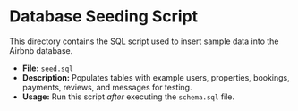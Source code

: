 # Database Seeding Script

This directory contains the SQL script used to insert sample data into the Airbnb database.

- **File:** `seed.sql`
- **Description:** Populates tables with example users, properties, bookings, payments, reviews, and messages for testing.
- **Usage:** Run this script *after* executing the `schema.sql` file.
